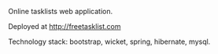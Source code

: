 Online tasklists web application.

Deployed at http://freetasklist.com

Technology stack: bootstrap, wicket, spring, hibernate, mysql.
